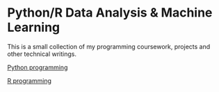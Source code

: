 # Python/R Data Analysis & Machine Learning

This is a small collection of my programming coursework, projects and other technical writings. 


[Python programming](https://github.com/schr0841/Python)

[R programming](https://github.com/schr0841/R)

